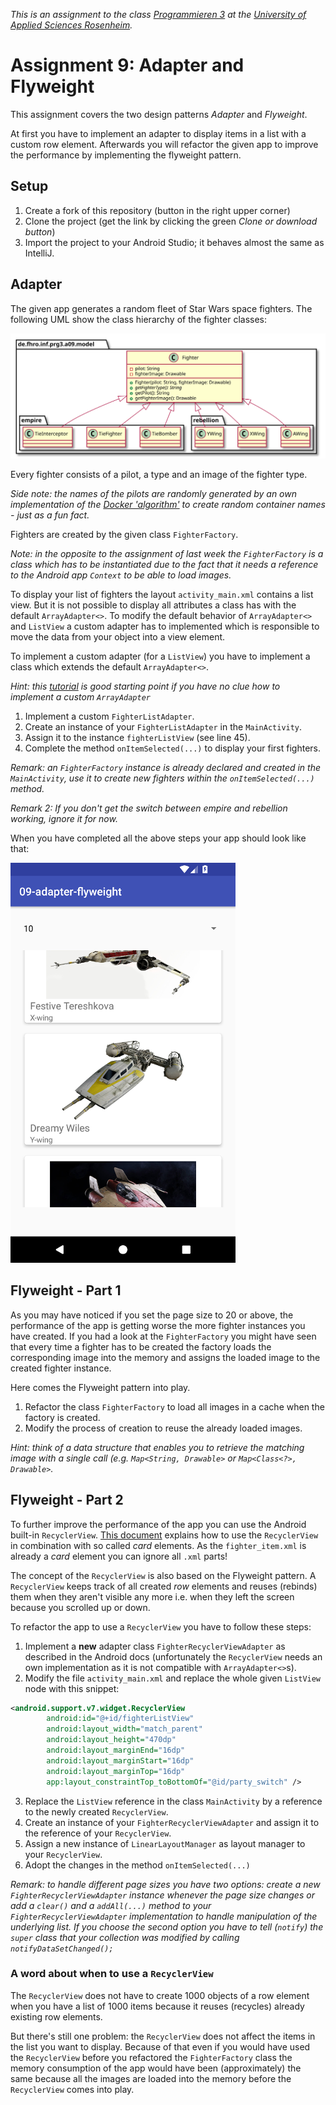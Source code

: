 _This is an assignment to the class [Programmieren 3](https://hsro-inf-prg3.github.io) at the [University of Applied Sciences Rosenheim](http://www.fh-rosenheim.de)._

# Assignment 9: Adapter and Flyweight

This assignment covers the two design patterns _Adapter_ and _Flyweight_.

At first you have to implement an adapter to display items in a list with a custom row element.
Afterwards you will refactor the given app to improve the performance by implementing the flyweight pattern.

## Setup

1. Create a fork of this repository (button in the right upper corner)
2. Clone the project (get the link by clicking the green _Clone or download button_)
3. Import the project to your Android Studio; it behaves almost the same as IntelliJ.

## Adapter

The given app generates a random fleet of Star Wars space fighters.
The following UML show the class hierarchy of the fighter classes:

![Fighter spec](./assets/images/FighterSpec.svg)

Every fighter consists of a pilot, a type and an image of the fighter type.

_Side note: the names of the pilots are randomly generated by an own implementation of the [Docker 'algorithm'](https://github.com/moby/moby/blob/master/pkg/namesgenerator/names-generator.go) to create random container names - just as a fun fact._

Fighters are created by the given class `FighterFactory`.

_Note: in the opposite to the assignment of last week the `FighterFactory` is a class which has to be instantiated due to the fact that it needs a reference to the Android app `Context` to be able to load images._

To display your list of fighters the layout `activity_main.xml` contains a list view.
But it is not possible to display all attributes a class has with the default `ArrayAdapter<>`.
To modify the default behavior of `ArrayAdapter<>` and `ListView` a custom adapter has to implemented which is responsible to move the data from your object into a view element.

To implement a custom adapter (for a `ListView`) you have to implement a class which extends the default `ArrayAdapter<>`.

_Hint: this [tutorial](https://github.com/codepath/android_guides/wiki/Using-an-ArrayAdapter-with-ListView) is good starting point if you have no clue how to implement a custom `ArrayAdapter`_

1. Implement a custom `FighterListAdapter`.
2. Create an instance of your `FighterListAdapter` in the `MainActivity`.
3. Assign it to the instance `fighterListView` (see line 45).
4. Complete the method `onItemSelected(...)` to display your first fighters.

_Remark: an `FighterFactory` instance is already declared and created in the `MainActivity`, use it to create new fighters within the `onItemSelected(...)` method._

_Remark 2: If you don't get the switch between empire and rebellion working, ignore it for now._

When you have completed all the above steps your app should look like that:

![App demo](./assets/images/app_demo.png)

## Flyweight - Part 1

As you may have noticed if you set the page size to 20 or above, the performance of the app is getting worse the more fighter instances you have created.
If you had a look at the `FighterFactory` you might have seen that every time a fighter has to be created the factory loads the corresponding image into the memory and assigns the loaded image to the created fighter instance.

Here comes the Flyweight pattern into play.

1. Refactor the class `FighterFactory` to load all images in a cache when the factory is created.
2. Modify the process of creation to reuse the already loaded images.

_Hint: think of a data structure that enables you to retrieve the matching image with a single call (e.g. `Map<String, Drawable>` or `Map<Class<?>, Drawable>`._

## Flyweight - Part 2

To further improve the performance of the app you can use the Android built-in `RecyclerView`. [This document](https://developer.android.com/training/material/lists-cards.html) explains how to use the `RecyclerView` in combination with so called _card_ elements.
As the `fighter_item.xml` is already a _card_ element you can ignore all `.xml` parts!

The concept of the `RecyclerView` is also based on the Flyweight pattern.
A `RecyclerView` keeps track of all created _row_ elements and reuses (rebinds) them when they aren't visible any more i.e. when they left the screen because you scrolled up or down.

To refactor the app to use a `RecyclerView` you have to follow these steps:

1. Implement a **new** adapter class `FighterRecyclerViewAdapter` as described in the Android docs (unfortunately the `RecyclerView` needs an own implementation as it is not compatible with `ArrayAdapter<>`s).
2. Modify the file `activity_main.xml` and replace the whole given `ListView` node with this snippet:

```xml
<android.support.v7.widget.RecyclerView
        android:id="@+id/fighterListView"
        android:layout_width="match_parent"
        android:layout_height="470dp"
        android:layout_marginEnd="16dp"
        android:layout_marginStart="16dp"
        android:layout_marginTop="16dp"
        app:layout_constraintTop_toBottomOf="@id/party_switch" />
```
3. Replace the `ListView` reference in the class `MainActivity` by a reference to the newly created `RecyclerView`.
4. Create an instance of your `FighterRecyclerViewAdapter` and assign it to the reference of your `RecyclerView`.
5. Assign a new instance of `LinearLayoutManager` as layout manager to your `RecyclerView`.
6. Adopt the changes in the method `onItemSelected(...)`

_Remark: to handle different page sizes you have two options: create a new `FighterRecyclerViewAdapter` instance whenever the page size changes or add a `clear()` and a `addAll(...)` method to your `FighterRecyclerViewAdapter` implementation to handle manipulation of the underlying list. If you choose the second option you have to tell (`notify`) the `super` class that your collection was modified by calling `notifyDataSetChanged();`_

### A word about when to use a `RecyclerView`

The `RecyclerView` does not have to create 1000 objects of a row element when you have a list of 1000 items because it reuses (recycles) already existing row elements.

But there's still one problem: the `RecyclerView` does not affect the items in the list you want to display. Because of that even if you would have used the `RecyclerView` before you refactored the `FighterFactory` class the memory consumption of the app would have been (approximately) the same because all the images are loaded into the memory before the `RecyclerView` comes into play.